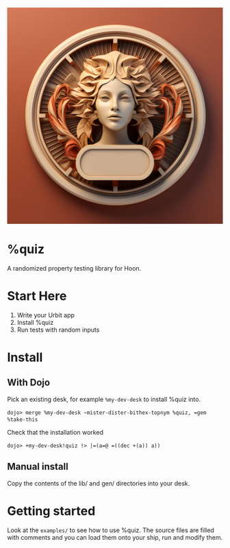 ![quiz logo](./logo.png)

# %quiz

A randomized property testing library for Hoon.

# Start Here

1. Write your Urbit app
2. Install %quiz
3. Run tests with random inputs

# Install

## With Dojo

Pick an existing desk, for example `%my-dev-desk` to install %quiz into.

```
dojo> merge %my-dev-desk ~mister-dister-bithex-topnym %quiz, =gem %take-this
```

Check that the installation worked

```
dojo> +my-dev-desk!quiz !> |=(a=@ =((dec +(a)) a))
```

## Manual install

Copy the contents of the lib/ and gen/ directories into your desk.

# Getting started

Look at the `examples/` to see how to use %quiz. 
The source files are filled with comments and you can load them onto your ship, run and modify them.
